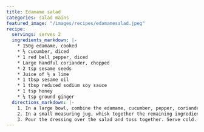 ```yaml
---
title: Edamame salad
categories: salad mains
featured_image: "/images/recipes/edamamesalad.jpeg"
recipe:
  servings: serves 2
  ingredients_markdown: |-
    * 150g edamame, cooked
    * ½ cucumber, diced
    * 1 red bell pepper, diced
    * Large handful coriander, chopped
    * 2 tsp sesame seeds
    * Juice of ½ a lime
    * 1 tbsp sesame oil
    * 1 tbsp reduced sodium soy sauce
    * 1 tsp honey
    * ¼ tsp ground ginger
  directions_markdown: |-
    1. In a large bowl, combine the edamame, cucumber, pepper, coriander and sesame seeds.
    2. In a small measuring jug, whisk together the remaining ingredients.
    3. Pour the dressing over the salad and toss together. Serve cold.
---
```


